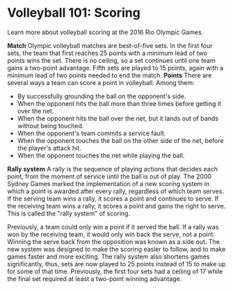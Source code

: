Volleyball 101: Scoring
=======================

Learn more about volleyball scoring at the 2016 Rio Olympic Games.

**Match**
Olympic volleyball matches are best-of-five sets. In the first four sets, the team that first reaches 25 points with a minimum lead of two points wins the set. There is no ceiling, so a set continues until one team gains a two-point advantage. Fifth sets are played to 15 points, again with a minimum lead of two points needed to end the match.
**Points**
There are several ways a team can score a point in volleyball. Among them:

-   By successfully grounding the ball on the opponent's side.
-   When the opponent hits the ball more than three times before getting it over the net.
-   When the opponent hits the ball over the net, but it lands out of bands without being touched.
-   When the opponent's team commits a service fault.
-   When the opponent touches the ball on the other side of the net, before the player's attack hit.
-   When the opponent touches the net while playing the ball.

**Rally system**
A rally is the sequence of playing actions that decides each point, from the moment of service until the ball is out of play. The 2000 Sydney Games marked the implementation of a new scoring system in which a point is awarded after every rally, regardless of which team serves. If the serving team wins a rally, it scores a point and continues to serve. If the receiving team wins a rally, it scores a point and gains the right to serve. This is called the "rally system" of scoring.

Previously, a team could only win a point if it served the ball. If a rally was won by the receiving team, it would only win back the serve, not a point. Winning the serve back from the opposition was known as a side out. The new system was designed to make the scoring easier to follow, and to make games faster and more exciting. The rally system also shortens games significantly, thus, sets are now played to 25 points instead of 15 to make up for some of that time. Previously, the first four sets had a ceiling of 17 while the final set required at least a two-point winning advantage.


